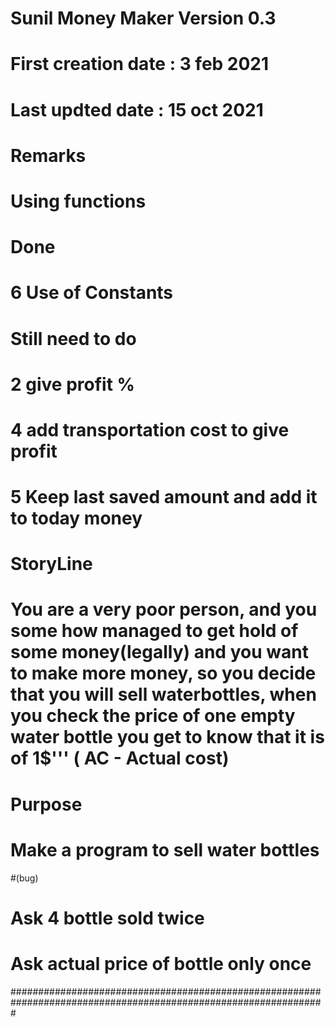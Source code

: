 
# Sunil Money Maker Version 0.3
# First creation date : 3 feb 2021 
# Last updted date : 15 oct 2021
# Remarks 
# Using functions 

# Done
#  6 Use of Constants 

# Still need to do 
#  2 give profit % 
#  4 add transportation cost to give profit 
#  5 Keep last saved amount and add it to today money 

# StoryLine 
# You are a very poor person, and you some how managed to get hold of some money(legally) and you want to make more money, so you decide that you will sell waterbottles, when you check the price of one empty water bottle you get to know that it is of 1$''' ( AC - Actual cost)

# Purpose
# Make a program to sell water bottles 
#(bug)
# Ask 4 bottle sold twice
# Ask actual price of bottle only once

#################################################################################################################
